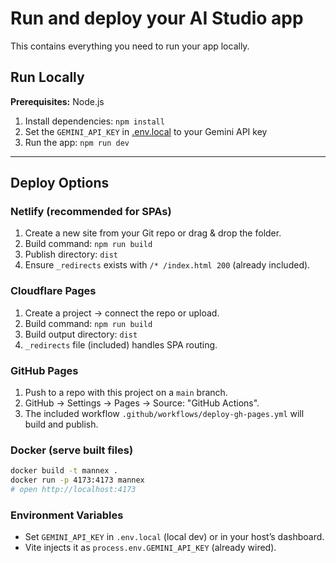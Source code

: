 # Run and deploy your AI Studio app

This contains everything you need to run your app locally.

## Run Locally

**Prerequisites:**  Node.js


1. Install dependencies:
   `npm install`
2. Set the `GEMINI_API_KEY` in [.env.local](.env.local) to your Gemini API key
3. Run the app:
   `npm run dev`


---

## Deploy Options

### Netlify (recommended for SPAs)
1. Create a new site from your Git repo or drag & drop the folder.
2. Build command: `npm run build`
3. Publish directory: `dist`
4. Ensure `_redirects` exists with `/* /index.html 200` (already included).

### Cloudflare Pages
1. Create a project → connect the repo or upload.
2. Build command: `npm run build`
3. Build output directory: `dist`
4. `_redirects` file (included) handles SPA routing.

### GitHub Pages
1. Push to a repo with this project on a `main` branch.
2. GitHub → Settings → Pages → Source: "GitHub Actions".
3. The included workflow `.github/workflows/deploy-gh-pages.yml` will build and publish.

### Docker (serve built files)
```bash
docker build -t mannex .
docker run -p 4173:4173 mannex
# open http://localhost:4173
```

### Environment Variables
- Set `GEMINI_API_KEY` in `.env.local` (local dev) or in your host’s dashboard.
- Vite injects it as `process.env.GEMINI_API_KEY` (already wired).